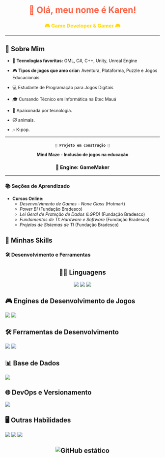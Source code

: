 <h1 align="center">
    <span style="color: #FF6347;"> 👋 Olá, meu nome é Karen!</span>
</h1>
 
<h3 align="center">
    <span style="color: #FFD700;">🎮 Game Developer & Gamer 🎮</span>
</h3>

---

## 🐼 Sobre Mim

- 🔧 **Tecnologias favoritas:** GML, C#, C++, Unity, Unreal Engine

- 🎮 **Tipos de jogos que amo criar:** Aventura, Plataforma, Puzzle e Jogos Educacionais

- 💻 Estudante de Programação para Jogos Digitais
  
- 🎓 Cursando Técnico em Informática na Etec Mauá

- 🌱 Apaixonada por tecnologia.
  
- 🐱 animais.
  
- 🎶 K-pop.

 
---

<h4 align="center">

   
    🚧 Projeto em construção 🚧
   Mind Maze - Inclusão de jogos na educação
</h4>

<div align="center">
  
### 🎲 Engine: GameMaker

</div>

---

### 📚 **Seções de Aprendizado**  

- **Cursos Online:**  
  - *Desenvolvimento de Games - None Class* (Hotmart)
  - *Power BI* (Fundação Bradesco)
  - *Lei Geral de Proteção de Dados (LGPD)* (Fundação Bradesco)
  - *Fundamentos de TI: Hardware e Software* (Fundação Bradesco)
  - *Projetos de Sistemas de TI* (Fundação Bradesco)

 
## 🚀 **Minhas Skills**

### 🛠️ **Desenvolvimento e Ferramentas**

<div align="center">
  <h2>👩‍💻 Linguagens</h2>
  <img src="https://img.shields.io/badge/-C%23-239120?style=for-the-badge&logo=c-sharp&logoColor=white">
  <img src="https://img.shields.io/badge/-C%2B%2B-00599C?style=for-the-badge&logo=c%2B%2B&logoColor=white">
  <img src="https://img.shields.io/badge/-GML-1C5B83?style=for-the-badge&logo=game-maker&logoColor=white">
</div>

<h2>🎮 Engines de Desenvolvimento de Jogos</h2>
<div>
  <img src="https://img.shields.io/badge/-Unity-000000?style=for-the-badge&logo=unity&logoColor=white">
  <img src="https://img.shields.io/badge/-GameMaker-6B4B3A?style=for-the-badge&logo=game-maker&logoColor=white">
</div>

<h2>🛠️ Ferramentas de Desenvolvimento</h2>
<div>
  <img src="https://img.shields.io/badge/-Visual%20Studio%20Code-007ACC?style=for-the-badge&logo=visual-studio-code&logoColor=white">
  <img src="https://img.shields.io/badge/-GitHub-181717?style=for-the-badge&logo=github&logoColor=white">
</div>

<h2>📊 Base de Dados</h2>
<div>
  <img src="https://img.shields.io/badge/-MySQL-4479A1?style=for-the-badge&logo=mysql&logoColor=white">
</div>

<h2>🌐 DevOps e Versionamento</h2>
<div>
  <img src="https://img.shields.io/badge/-GitHub-181717?style=for-the-badge&logo=github&logoColor=white">
</div>

<h2>🖥️ Outras Habilidades</h2>
<div>
  <img src="https://img.shields.io/badge/-Photoshop-31A8FF?style=for-the-badge&logo=adobe-photoshop&logoColor=white">
  <img src="https://img.shields.io/badge/-Figma-F24E1E?style=for-the-badge&logo=figma&logoColor=white">
  <img src="https://img.shields.io/badge/-Illustrator-FF9A00?style=for-the-badge&logo=adobe-illustrator&logoColor=white">
</div>

<h2 align="center">
  <img src="https://img.shields.io/static/v1?label=Overview&message=Karen%20Santos&color=FF69B4&style=for-the-badge&logo=GitHub" alt="GitHub estático">
</h2>
